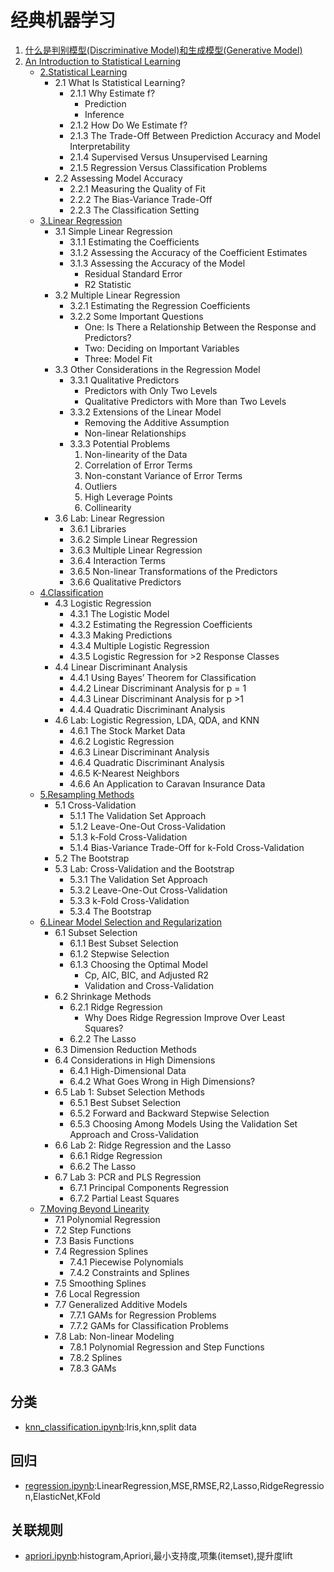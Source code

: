 # 经典机器学习
1. [什么是判别模型(Discriminative Model)和生成模型(Generative Model)](DiscriminativeModelGenerativeModel.md)
1. [An Introduction to Statistical Learning](ISLR-Sixth)
    - [2.Statistical Learning](ISLR-Sixth/StatisticalLearning.ipynb)
        - 2.1 What Is Statistical Learning?
            - 2.1.1 Why Estimate f?
                - Prediction
                - Inference
            - 2.1.2 How Do We Estimate f?
            - 2.1.3 The Trade-Off Between Prediction Accuracy and Model Interpretability
            - 2.1.4 Supervised Versus Unsupervised Learning
            - 2.1.5 Regression Versus Classification Problems
        - 2.2 Assessing Model Accuracy
            - 2.2.1 Measuring the Quality of Fit
            - 2.2.2 The Bias-Variance Trade-Off
            - 2.2.3 The Classification Setting
    - [3.Linear Regression](ISLR-Sixth/LinearRegression.ipynb)
        - 3.1 Simple Linear Regression
            - 3.1.1 Estimating the Coefficients
            - 3.1.2 Assessing the Accuracy of the Coefficient Estimates
            - 3.1.3 Assessing the Accuracy of the Model
                - Residual Standard Error
                - R2  Statistic
        - 3.2 Multiple Linear Regression
            - 3.2.1 Estimating the Regression Coefficients
            - 3.2.2 Some Important Questions
                - One: Is There a Relationship Between the Response and Predictors?
                - Two: Deciding on Important Variables
                - Three: Model Fit
        - 3.3 Other Considerations in the Regression Model
            - 3.3.1 Qualitative Predictors
                - Predictors with Only Two Levels
                - Qualitative Predictors with More than Two Levels
            - 3.3.2 Extensions of the Linear Model
                - Removing the Additive Assumption
                - Non-linear Relationships
            - 3.3.3 Potential Problems
                1. Non-linearity of the Data
                2. Correlation of Error Terms
                3. Non-constant Variance of Error Terms
                4. Outliers
                5. High Leverage Points
                6. Collinearity
        - 3.6 Lab: Linear Regression
            - 3.6.1 Libraries
            - 3.6.2 Simple Linear Regression
            - 3.6.3 Multiple Linear Regression
            - 3.6.4 Interaction Terms
            - 3.6.5 Non-linear Transformations of the Predictors
            - 3.6.6 Qualitative Predictors
    - [4.Classification](ISLR-Sixth/classification.ipynb)
        - 4.3 Logistic Regression
            - 4.3.1 The Logistic Model
            - 4.3.2 Estimating the Regression Coefficients
            - 4.3.3 Making Predictions
            - 4.3.4 Multiple Logistic Regression
            - 4.3.5 Logistic Regression for >2 Response Classes
        - 4.4 Linear Discriminant Analysis
            - 4.4.1 Using Bayes’ Theorem for Classification
            - 4.4.2 Linear Discriminant Analysis for p = 1
            - 4.4.3 Linear Discriminant Analysis for p >1
            - 4.4.4 Quadratic Discriminant Analysis
        - 4.6 Lab: Logistic Regression, LDA, QDA, and KNN
            - 4.6.1 The Stock Market Data
            - 4.6.2 Logistic Regression
            - 4.6.3 Linear Discriminant Analysis
            - 4.6.4 Quadratic Discriminant Analysis
            - 4.6.5 K-Nearest Neighbors
            - 4.6.6 An Application to Caravan Insurance Data
    - [5.Resampling Methods](resampling.ipynb)
        - 5.1 Cross-Validation
            - 5.1.1 The Validation Set Approach
            - 5.1.2 Leave-One-Out Cross-Validation
            - 5.1.3 k-Fold Cross-Validation
            - 5.1.4 Bias-Variance Trade-Off for k-Fold Cross-Validation
        - 5.2 The Bootstrap
        - 5.3 Lab: Cross-Validation and the Bootstrap
            - 5.3.1 The Validation Set Approach
            - 5.3.2 Leave-One-Out Cross-Validation
            - 5.3.3 k-Fold Cross-Validation
            - 5.3.4 The Bootstrap
    - [6.Linear Model Selection and Regularization](ISLR-Sixth/LinearModelSelectionAndRegularization.ipynb)
        - 6.1 Subset Selection
            - 6.1.1 Best Subset Selection
            - 6.1.2 Stepwise Selection
            - 6.1.3 Choosing the Optimal Model
                - Cp, AIC, BIC, and Adjusted R2
                - Validation and Cross-Validation
        - 6.2 Shrinkage Methods
            - 6.2.1 Ridge Regression
                - Why Does Ridge Regression Improve Over Least Squares?
            - 6.2.2 The Lasso
        - 6.3 Dimension Reduction Methods
        - 6.4 Considerations in High Dimensions
            - 6.4.1 High-Dimensional Data
            - 6.4.2 What Goes Wrong in High Dimensions?
        - 6.5 Lab 1: Subset Selection Methods
            - 6.5.1 Best Subset Selection
            - 6.5.2 Forward and Backward Stepwise Selection
            - 6.5.3 Choosing Among Models Using the Validation Set Approach and Cross-Validation
        - 6.6 Lab 2: Ridge Regression and the Lasso
            - 6.6.1 Ridge Regression
            - 6.6.2 The Lasso
        - 6.7 Lab 3: PCR and PLS Regression
            - 6.7.1 Principal Components Regression
            - 6.7.2 Partial Least Squares
    - [7.Moving Beyond Linearity](ISLR-Sixth/MovingBeyondLinearity.ipynb)
        - 7.1 Polynomial Regression
        - 7.2 Step Functions
        - 7.3 Basis Functions
        - 7.4 Regression Splines
            - 7.4.1 Piecewise Polynomials
            - 7.4.2 Constraints and Splines
        - 7.5 Smoothing Splines
        - 7.6 Local Regression
        - 7.7 Generalized Additive Models
            - 7.7.1 GAMs for Regression Problems
            - 7.7.2 GAMs for Classification Problems
        - 7.8 Lab: Non-linear Modeling
            - 7.8.1 Polynomial Regression and Step Functions
            - 7.8.2 Splines
            - 7.8.3 GAMs



## 分类
- [knn_classification.ipynb](knn_classification.ipynb):Iris,knn,split data

## 回归
- [regression.ipynb](regression.ipynb):LinearRegression,MSE,RMSE,R2,Lasso,RidgeRegression,ElasticNet,KFold

## 关联规则
- [apriori.ipynb](apriori.ipynb):histogram,Apriori,最小支持度,项集(itemset),提升度lift

